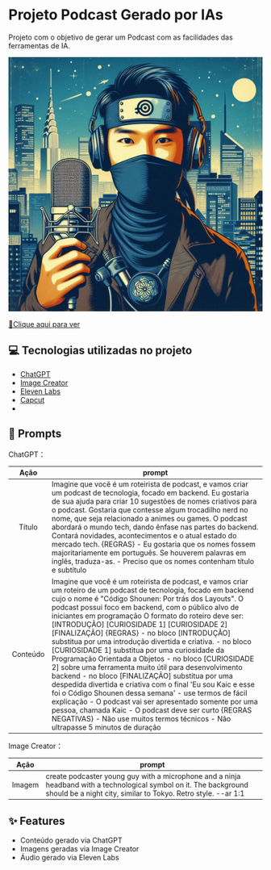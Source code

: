 # Projeto Podcast Gerado por IAs
Projeto com o objetivo de gerar um Podcast com as facilidades das ferramentas de IA. 

<p align="center">
    <img src="./Capa - Alternativa 1.jpg" alt="Capa">
</p>
<a href="https://github.com/Kaic-Furushima/Podcast-IA-DIO/blob/main/Código%20Shounen%20-%20Por%20Trás%20dos%20Layouts%20(AI%20Podscast%20DIO).mp3" title="View now"> 📕Clique aqui para ver</a>


## 💻 Tecnologias utilizadas no projeto

- [ChatGPT](https://chat.openai.com/) 
- [Image Creator](https://www.microsoft.com/pt-br/edge/features/image-creator)
- [Eleven Labs](https://elevenlabs.io)
- [Capcut](https://www.capcut.com/pt-br/)
- 
## 🧠 Prompts


ChatGPT：

|   Ação   | prompt                                                                                                                                                                                                                                                                         |
| :------: | ------------------------------------------------------------------------------------------------------------------------------------------------------------------------------------------------------------------------------------------------------------------------------ |
|  Título  | Imagine que você é um roteirista de podcast, e vamos criar um podcast de tecnologia, focado em backend. Eu gostaria de sua ajuda para criar 10 sugestões de nomes criativos para o podcast. Gostaria que contesse algum trocadilho nerd no nome, que seja relacionado a animes ou games. O podcast abordará o mundo tech, dando ênfase nas partes do backend. Contará novidades, acontecimentos e o atual estado do mercado tech. {REGRAS} - Eu gostaria que os nomes fossem majoritariamente em português. Se houverem palavras em inglês, traduza-as. - Preciso que os nomes contenham título e subtítulo                                                       |
| Conteúdo | Imagine que você é um roteirista de podcast, e vamos criar um  roteiro de um podcast de tecnologia, focado em backend cujo o nome é "Código Shounen: Por trás dos Layouts". O podcast possui foco em backend,  com o público alvo de iniciantes em programação O formato do roteiro deve ser: [INTRODUÇÃO] [CURIOSIDADE 1] [CURIOSIDADE 2] [FINALIZAÇÃO] {REGRAS} - no bloco [INTRODUÇÃO] substitua por uma introdução divertida e criativa. - no bloco [CURIOSIDADE 1] substitua por uma curiosidade da Programação Orientada a Objetos - no bloco [CURIOSIDADE 2] sobre uma ferramenta muito útil para desenvolvimento backend - no bloco [FINALIZAÇÃO] substitua por uma despedida divertida e criativa com o final 'Eu sou Kaic e esse foi o Código Shounen dessa semana' - use termos de fácil explicação - O podcast vai ser apresentado somente por uma pessoa, chamada Kaic - O podcast deve ser curto {REGRAS NEGATIVAS} - Não use muitos termos técnicos - Não ultrapasse 5 minutos de duração |

Image Creator：

|  Ação  | prompt                                                                                 |
| :----: | -------------------------------------------------------------------------------------- |
| Imagem | create podcaster young guy with a microphone and a ninja headband with a technological symbol on it. The background should be a night city, similar to Tokyo. Retro style. --ar 1:1 |

## ✨ Features

- Conteúdo gerado via ChatGPT
- Imagens geradas via Image Creator
- Áudio gerado via Eleven Labs

